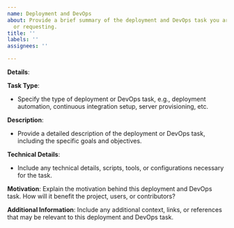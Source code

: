 ```yaml
---
name: Deployment and DevOps
about: Provide a brief summary of the deployment and DevOps task you are proposing
  or requesting.
title: ''
labels: ''
assignees: ''

---
```


**Details**:

**Task Type**:
- Specify the type of deployment or DevOps task, e.g., deployment automation, continuous integration setup, server provisioning, etc.

**Description**:
- Provide a detailed description of the deployment or DevOps task, including the specific goals and objectives.

**Technical Details**:
- Include any technical details, scripts, tools, or configurations necessary for the task.

**Motivation**:
Explain the motivation behind this deployment and DevOps task. How will it benefit the project, users, or contributors?

**Additional Information**:
Include any additional context, links, or references that may be relevant to this deployment and DevOps task.
